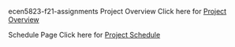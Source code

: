 ecen5823-f21-assignments
Project Overview
Click here for [Project Overview](https://github.com/CU-ECEN-5823/ecen5823-courseproject-AnanthD21/wiki#overview)

Schedule Page
Click here for [Project Schedule](https://github.com/CU-ECEN-5823/ecen5823-courseproject-AnanthD21/wiki/Project-Schedule)
